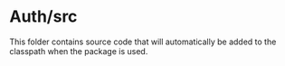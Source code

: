 # Auth/src

This folder contains source code that will automatically be added to the classpath when
the package is used.
